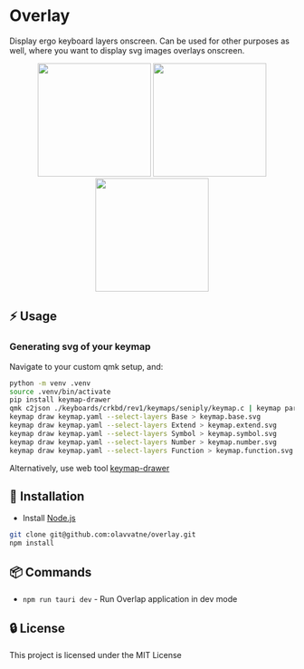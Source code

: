 # Overlay

Display ergo keyboard layers onscreen. Can be used for other purposes as well, where you want to display svg images overlays onscreen.

<p align="center">
  <img src="https://github.com/user-attachments/assets/032094ff-189f-46cd-a473-099144a34381" height="200" />
  <img src="https://github.com/user-attachments/assets/21d2f194-87e6-4423-ab69-0f82301448b8" height="200" />
  <img src="https://github.com/user-attachments/assets/decbae02-75ae-432c-b1ea-097ceb4debd1" height="200" />
</p>

## ⚡ Usage

### Generating svg of your keymap

Navigate to your custom qmk setup, and:

```bash
python -m venv .venv 
source .venv/bin/activate
pip install keymap-drawer
qmk c2json ./keyboards/crkbd/rev1/keymaps/seniply/keymap.c | keymap parse --layer-names Base Extend Symbol Number Function  -c 12 -q - > keymap.yaml
keymap draw keymap.yaml --select-layers Base > keymap.base.svg
keymap draw keymap.yaml --select-layers Extend > keymap.extend.svg
keymap draw keymap.yaml --select-layers Symbol > keymap.symbol.svg
keymap draw keymap.yaml --select-layers Number > keymap.number.svg
keymap draw keymap.yaml --select-layers Function > keymap.function.svg
```

Alternatively, use web tool [keymap-drawer](https://keymap-drawer.streamlit.app/)

## 🔌 Installation

* Install [Node.js](https://nodejs.org/en/)

```bash
git clone git@github.com:olavvatne/overlay.git
npm install
```

## 📦 Commands

* `npm run tauri dev` - Run Overlap application in dev mode

## 🔒 License

This project is licensed under the MIT License
